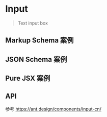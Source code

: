 # Input

> Text input box

## Markup Schema 案例

<code src="../demos/input/Markup.zh-CN.tsx"></code>

## JSON Schema 案例

<code src="../demos/input/Schema.zh-CN.tsx"></code>

## Pure JSX 案例

<code src="../demos/input/PureJsx.zh-CN.tsx"></code>

## API

参考 <https://ant.design/components/input-cn/>
